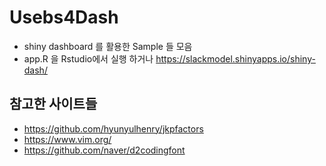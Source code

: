 # Usebs4Dash
* shiny dashboard 를 활용한 Sample 들 모음
* app.R 을 Rstudio에서 실행 하거나
  https://slackmodel.shinyapps.io/shiny-dash/
 
## 참고한 사이트들
* https://github.com/hyunyulhenry/jkpfactors
* https://www.vim.org/ 
* https://github.com/naver/d2codingfont